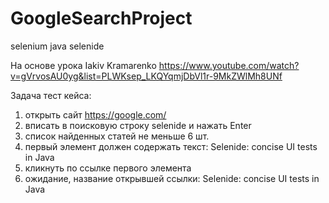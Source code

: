 # GoogleSearchProject
selenium java selenide

На основе урока Iakiv Kramarenko https://www.youtube.com/watch?v=gVrvosAU0yg&list=PLWKsep_LKQYqmjDbVl1r-9MkZWlMh8UNf

Задача тест кейса:
1) открыть сайт https://google.com/
2) вписать в поисковую строку selenide и нажать Enter
3) список найденных статей не меньше 6 шт.
4) первый элемент должен содержать текст: Selenide: concise UI tests in Java
5) кликнуть по ссылке первого элемента
6) ожидание, название открывшей ссылки: Selenide: concise UI tests in Java

